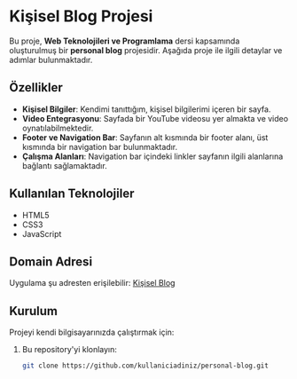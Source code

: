 # Kişisel Blog Projesi

Bu proje, **Web Teknolojileri ve Programlama** dersi kapsamında oluşturulmuş bir **personal blog** projesidir. Aşağıda proje ile ilgili detaylar ve adımlar bulunmaktadır.

## Özellikler

- **Kişisel Bilgiler**: Kendimi tanıttığım, kişisel bilgilerimi içeren bir sayfa.
- **Video Entegrasyonu**: Sayfada bir YouTube videosu yer almakta ve video oynatılabilmektedir.
- **Footer ve Navigation Bar**: Sayfanın alt kısmında bir footer alanı, üst kısmında bir navigation bar bulunmaktadır.
- **Çalışma Alanları**: Navigation bar içindeki linkler sayfanın ilgili alanlarına bağlantı sağlamaktadır.

## Kullanılan Teknolojiler

- HTML5
- CSS3
- JavaScript

## Domain Adresi

Uygulama şu adresten erişilebilir: [Kişisel Blog](http://www.ornekdomain.com)

## Kurulum

Projeyi kendi bilgisayarınızda çalıştırmak için:

1. Bu repository'yi klonlayın:
   ```bash
   git clone https://github.com/kullaniciadiniz/personal-blog.git
   ```
